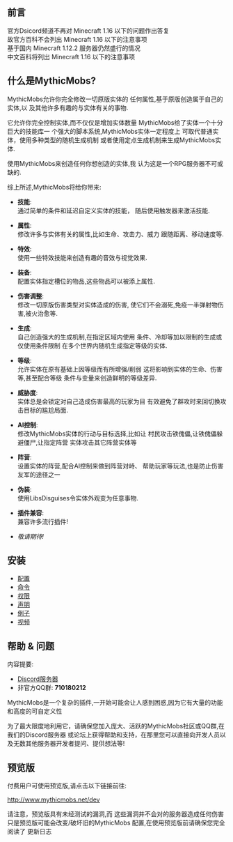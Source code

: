 ## 前言

官方Dsicord频道不再对 Minecraft 1.16 以下的问题作出答复\
故官方百科不会列出 Minecraft 1.16 以下的注意事项\
基于国内 Minecraft 1.12.2 服务器仍然盛行的情况\
中文百科将列出 Minecraft 1.16 以下的注意事项

## 什么是MythicMobs?

MythicMobs允许你完全修改一切原版实体的 任何属性,基于原版创造属于自己的实体,以 及其他许多有趣的与实体有关的事物.

它允许你完全控制实体,而不仅仅是增加实体数量 MythicMobs给了实体一个十分巨大的技能库一 个强大的脚本系统,MythicMobs实体一定程度上 可取代普通实体，使用多种类型的随机生成机制 或者使用定点生成机制来生成MythicMobs实体.

使用MythicMobs来创造任何你想创造的实体,我 认为这是一个RPG服务器不可或缺的.

综上所述,MythicMobs将给你带来:

- **技能**:\
  通过简单的条件和延迟自定义实体的技能， 随后使用触发器来激活技能.


- **属性**:\
  修改许多与实体有关的属性,比如生命、攻击力、威力 跟随距离、移动速度等.


- **特效**:\
  使用一些特效技能来创造有趣的音效与视觉效果.


- **装备**:\
  配置实体指定槽位的物品,这些物品可以被添上属性.


- **伤害调整**:\
  修改一切原版伤害类型对实体造成的伤害, 使它们不会溺死,免疫一半弹射物伤害,被火治愈等.


- **生成**:\
  自己创造强大的生成机制,在指定区域内使用 条件、冷却等加以限制的生成或仅使用条件限制 在多个世界内随机生成指定等级的实体.


- **等级**:\
  允许实体在原有基础上因等级而有所增强/削弱 这将影响到实体的生命、伤害等,甚至配合等级 条件与变量来创造鲜明的等级差异.


- **威胁度**:\
  实体总是会锁定对自己造成伤害最高的玩家为目 有效避免了群攻时来回切换攻击目标的尴尬局面.


- **AI控制**:\
  修改MythicMobs实体的行动与目标选择,比如让 村民攻击铁傀儡,让铁傀儡躲避僵尸,让指定阵营 实体攻击其它阵营实体等


- **阵营**:\
  设置实体的阵营,配合AI控制来做到阵营对峙、 帮助玩家等玩法,也是防止伤害友军的途径之一


- **伪装**:\
  使用LibsDisguises令实体外观变为任意事物.


- **插件兼容**:\
  兼容许多流行插件!


- _敬请期待!_

## 安装

- [配置](%E9%85%8D%E7%BD%AE)
- [命令](%E5%91%BD%E4%BB%A4%E4%B8%8E%E6%9D%83%E9%99%90)
- [权限](%E5%91%BD%E4%BB%A4%E4%B8%8E%E6%9D%83%E9%99%90)
- [声明](%E5%A3%B0%E6%98%8E)
- [例子](%E4%BE%8B%E5%AD%90)
- [视频](%E8%A7%86%E9%A2%91)

## 帮助 & 问题

内容提要:

- [Discord服务器](https://www.mythiccraft.io/discord)
- 非官方QQ群: **710180212**

MythicMobs是一个复杂的插件,一开始可能会让人感到困惑,因为它有大量的功能和高度的可自定义性

为了最大限度地利用它，请确保您加入庞大、活跃的MythicMobs社区或QQ群,在我们的Discord服务器 或论坛上获得帮助和支持，在那里您可以直接向开发人员以及无数其他服务器开发者提问、提供想法等!

## 预览版

付费用户可使用预览版,请点击以下链接前往:

<http://www.mythicmobs.net/dev>

请注意，预览版具有未经测试的漏洞,而 这些漏洞并不会对的服务器造成任何伤害 只是预览版可能会改变/破坏旧的MythicMobs 配置,在使用预览版前请确保您完全阅读了 更新日志
